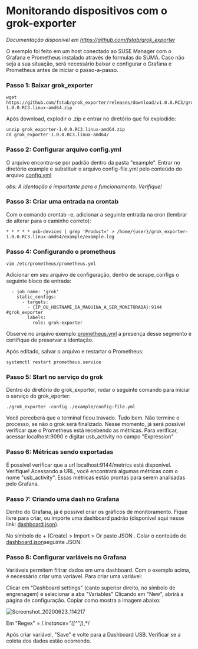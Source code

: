 # Monitorando dispositivos com o grok-exporter

*Documentação disponível em https://github.com/fstab/grok_exporter*

O exemplo foi feito em um host conectado ao SUSE Manager com o Grafana e Prometheus instalado através de formulas do SUMA.
Caso não seja a sua situação, será necessário baixar e configurar o Grafana e Prometheus antes de iniciar o passo-a-passo.


### Passo 1: Baixar grok_exporter
```
wget https://github.com/fstab/grok_exporter/releases/download/v1.0.0.RC3/grok_exporter-1.0.0.RC3.linux-amd64.zip
```
Após download, explodir o .zip e entrar no diretório que foi explodido:
```
unzip grok_exporter-1.0.0.RC3.linux-amd64.zip
cd grok_exporter-1.0.0.RC3.linux-amd64/
``` 
### Passo 2: Configurar arquivo config.yml
O arquivo encontra-se por padrão dentro da pasta "example". Entrar no diretório example e substituir o arquivo config-file.yml pelo conteúdo do arquivo <a href="https://github.com/gbrlins/grok-exporter/blob/master/config-file.yml">config.yml</a>

*obs: A identação é importante para o funcionamento. Verifique!*

### Passo 3: Criar uma entrada na crontab
Com o comando crontab -e, adicionar a seguinte entrada na cron (lembrar de alterar para o caminho correto):

```
* * * * * usb-devices | grep 'Product=' > /home/{user}/grok_exporter-1.0.0.RC3.linux-amd64/example/example.log
```

### Passo 4: Configurando o prometheus

```
vim /etc/prometheus/prometheus.yml
```
Adicionar em seu arquivo de configuração, dentro de scrape_configs o seguinte bloco de entrada:

```
  - job_name: 'grok'
    static_configs:
      - targets:
        - {IP_OU_HOSTNAME_DA_MAQUINA_A_SER_MONITORADA}:9144 #grok_exporter
        labels:
          role: grok-exporter
```
Observe no arquivo exemplo <a href="https://github.com/gbrlins/grok-exporter/blob/master/prometheus.yml">prometheus.yml</a> a presença desse segmento e certifique de preservar a identação. 

Após editado, salvar o arquivo e restartar o Prometheus:
```
systemctl restart prometheus.service
```

### Passo 5: Start no serviço do grok
Dentro do diretório do grok_exporter, rodar o seguinte comando para iniciar o serviço do grok_eporter:
```
./grok_exporter -config ./example/config-file.yml
```
Você perceberá que o terminal ficou travado. Tudo bem. Não termine o processo, se não o grok será finalizado.
Nesse momento, já será possível verificar que o Prometheus está recebendo as métricas. Para verificar, acessar localhost:9090 e digitar usb_activity no campo "Expression"

### Passo 6: Métricas sendo exportadas
É possível verificar que a url localhost:9144/metrics está disponível. Verifique! Acessando a URL, você encontrará algumas métricas com o nome "usb_activity". Essas métricas estão prontas para serem analisadas pelo Grafana.

### Passo 7: Criando uma dash no Grafana
Dentro do Grafana, já é possível criar os gráficos de monitoramento. Fique livre para criar, ou importe uma dashboard padrão (disponível aqui nesse link: <a href="https://github.com/gbrlins/grok-exporter/blob/master/dashboard.json">dashboard.json</a>).

No símbolo de + (Create) > Import > Or paste JSON . Colar o conteúdo do <a href="https://github.com/gbrlins/grok-exporter/blob/master/dashboard.json">dashboard.json</a>seguinte JSON: 

### Passo 8: Configurar variáveis no Grafana

Variáveis permitem filtrar dados em uma dashboard. Com o exemplo acima, é necessário criar uma variável.
Para criar uma variável:

Clicar em "Dashboard settings" (canto superior direito, no símbolo de engrenagem) e selecionar a aba "Variables"
Clicando em "New", abrirá a página de configuração. Copiar como mostra a imagem abaixo:

![Screenshot_20200623_114217](https://user-images.githubusercontent.com/22751679/85417988-a5124e80-b546-11ea-94c2-84c13762303f.png)


Em "Regex" = /.*instance="([^"]*),*/

Após criar variável, "Save" e volte para a Dashboard USB. Verificar se a coleta dos dados estão ocorrendo.

